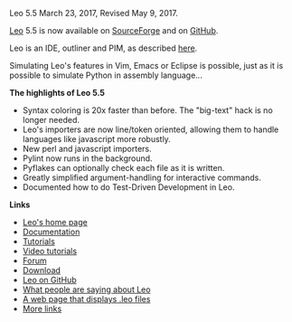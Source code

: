 Leo 5.5 March 23, 2017, Revised May 9, 2017.

[Leo](http://leoeditor.com/) 5.5 is now available on [SourceForge](http://sourceforge.net/projects/leo/files/Leo/) and on [GitHub](https://github.com/leo-editor/leo-editor).

Leo is an IDE, outliner and PIM, as described [here](http://leoeditor.com/preface.html).

Simulating Leo's features in Vim, Emacs or Eclipse is possible, just as it is possible to simulate Python in assembly language...

**The highlights of Leo 5.5**

- Syntax coloring is 20x faster than before.
  The "big-text" hack is no longer needed.
- Leo's importers are now line/token oriented, allowing them
  to handle languages like javascript more robustly.
- New perl and javascript importers.
- Pylint now runs in the background.
- Pyflakes can optionally check each file as it is written.
- Greatly simplified argument-handling for interactive commands.
- Documented how to do Test-Driven Development in Leo.

**Links**

- [Leo's home page](http://leoeditor.com)
- [Documentation](http://leoeditor.com/leo_toc.html)
- [Tutorials](http://leoeditor.com/tutorial.html)
- [Video tutorials](http://leoeditor.com/screencasts.html)
- [Forum](http://groups.google.com/group/leo-editor)
- [Download](http://sourceforge.net/projects/leo/files/)
- [Leo on GitHub](https://github.com/leo-editor/leo-editor)
- [What people are saying about Leo](http://leoeditor.com/testimonials.html)
- [A web page that displays .leo files](http://leoeditor.com/load-leo.html)
- [More links](http://leoeditor.com/leoLinks.html)
